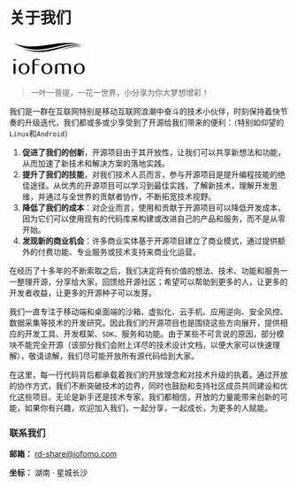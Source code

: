 # 关于我们

![](img/logo-dark.png)

>一叶一菩提，一花一世界，小分享为你大梦想增彩！

我们是一群在互联网特别是移动互联网浪潮中奋斗的技术小伙伴，时刻保持着快节奏的升级迭代，我们都或多或少享受到了开源给我们带来的便利：（特别如仰望的`Linux`和`Android`）

1.  **促进了我们的创新**，开源项目由于其开放性，让我们可以共享新想法和功能，从而加速了新技术和解决方案的落地实践。
2.  **提升了我们的技能**，对我们技术人员而言，参与开源项目是提升编程技能的绝佳途径。从优秀的开源项目可以学习到最佳实践，了解新技术，理解开发思维，并通过与全世界的贡献者协作，不断拓宽技术视野。
3.  **降低了我们的成本**：对企业而言，使用和贡献于开源项目可以降低开发成本，因为它们可以使用现有的代码库来构建或改进自己的产品和服务，而不是从零开始。
4.  **发现新的商业机会**：许多商业实体基于开源项目建立了商业模式，通过提供额外的付费功能、专业服务或技术支持来商业化运营。

在经历了十多年的不断索取之后，我们决定将有价值的想法、技术、功能和服务一一整理开源，分享给大家，回馈给开源社区；希望可以帮助到更多的人，让更多的开发者收益，让更多的开源种子可以发芽。

我们一直专注于移动端和桌面端的沙箱、虚拟化、云手机、应用逆向、安全风控、数据采集等技术的开发研究。因此我们的开源项目也是围绕这些方向展开，提供相应的开发工具、开发框架、`SDK`、服务和功能。由于某些不可言说的原因，部分模块不能完全开源（该部分我们会附上详尽的技术设计文档，以便大家可以快速理解），敬请谅解，我们尽可能开放所有源代码给到大家。

在这里，每一行代码背后都承载着我们的开放理念和对技术升级的执着。通过开放的协作方式，我们不断突破技术的边界，同时也鼓励和支持社区成员共同建设和优化这些项目。无论是新手还是技术专家，我们都相信，开放的力量能带来创新的可能，如果你有兴趣，欢迎加入我们，一起分享，一起成长，为更多的人赋能。

### 联系我们

**邮箱：** rd-share@iofomo.com

**坐标：** 湖南 · 星城长沙
